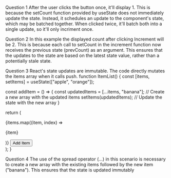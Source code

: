 Question 1
After the user clicks the button once, it'll display 1. This is because the setCount function provided by useState does not immediately update the state. Instead, it schedules an update to the component's state, which may be batched together. When clicked twice, it'll batch both into a single update, so it'll only incriment once.

Question 2
In this example the displayed count after clicking Increment will be 2. This is because each call to setCount in the increment function now receives the previous state (prevCount) as an argument. This ensures that the updates to the state are based on the latest state value, rather than a potentially stale state.

Question 3
React's state updates are immutable. The code directly mutates the items array when it calls push.
function ItemList() {
  const [items, setItems] = useState(["apple", "orange"]);

  const addItem = () => {
    const updatedItems = [...items, "banana"]; // Create a new array with the updated items
    setItems(updatedItems); // Update the state with the new array
  }

  return (
    <div>
      {items.map((item, index) => <p key={index}>{item}</p>)}
      <button onClick={addItem}>Add Item</button>
    </div>
  );
}

Question 4
The use of the spread operator (...) in this scenario is necessary to create a new array with the existing items followed by the new item ("banana"). This ensures that the state is updated immutably